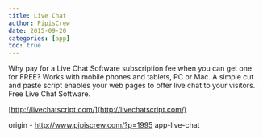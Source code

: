 ```yaml
---
title: Live Chat
author: PipisCrew
date: 2015-09-20
categories: [app]
toc: true
---
```


Why pay for a Live Chat Software subscription fee when you can get one for FREE? Works with mobile phones and tablets, PC or Mac. A simple cut and paste script enables your web pages to offer live chat to your visitors. Free Live Chat Software.

[http://livechatscript.com/](http://livechatscript.com/)

origin - http://www.pipiscrew.com/?p=1995 app-live-chat